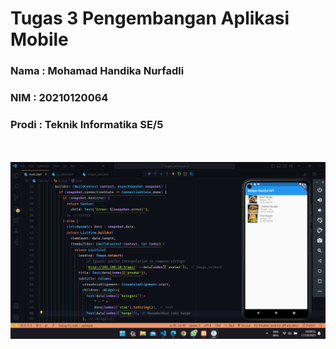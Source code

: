 <h1>Tugas 3 Pengembangan Aplikasi Mobile</h1>

<h3>Nama : Mohamad Handika Nurfadli</h3>
<h3>NIM : 20210120064</h3>
<h3>Prodi : Teknik Informatika SE/5</h3>
<br>
<br>

<img src="https://github.com/handikaFadli/tugas_pengembangan_apk_mobile_3/blob/main/ss.png" />
